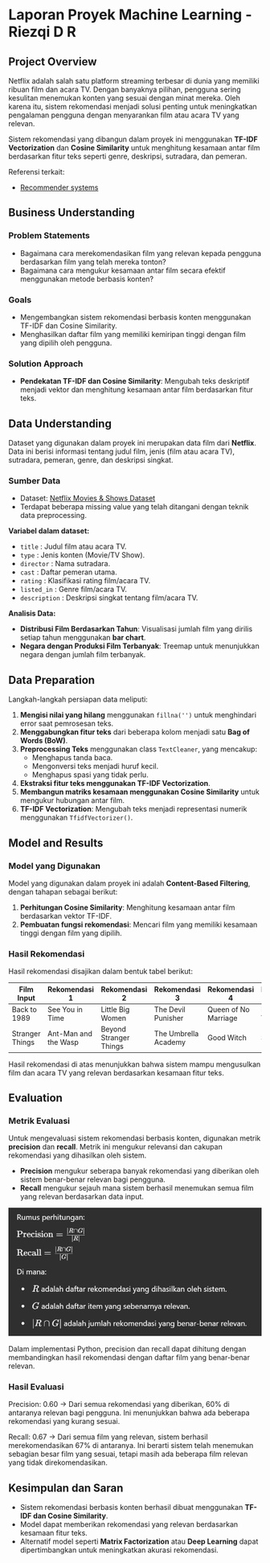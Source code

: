 # Laporan Proyek Machine Learning - Riezqi D R

## Project Overview

Netflix adalah salah satu platform streaming terbesar di dunia yang memiliki ribuan film dan acara TV. Dengan banyaknya pilihan, pengguna sering kesulitan menemukan konten yang sesuai dengan minat mereka. Oleh karena itu, sistem rekomendasi menjadi solusi penting untuk meningkatkan pengalaman pengguna dengan menyarankan film atau acara TV yang relevan.

Sistem rekomendasi yang dibangun dalam proyek ini menggunakan **TF-IDF Vectorization** dan **Cosine Similarity** untuk menghitung kesamaan antar film berdasarkan fitur teks seperti genre, deskripsi, sutradara, dan pemeran.

Referensi terkait:

- [Recommender systems](https://www.sciencedirect.com/science/article/abs/pii/S0370157312000828)

## Business Understanding

### Problem Statements

- Bagaimana cara merekomendasikan film yang relevan kepada pengguna berdasarkan film yang telah mereka tonton?
- Bagaimana cara mengukur kesamaan antar film secara efektif menggunakan metode berbasis konten?

### Goals

- Mengembangkan sistem rekomendasi berbasis konten menggunakan TF-IDF dan Cosine Similarity.
- Menghasilkan daftar film yang memiliki kemiripan tinggi dengan film yang dipilih oleh pengguna.

### Solution Approach

- **Pendekatan TF-IDF dan Cosine Similarity**: Mengubah teks deskriptif menjadi vektor dan menghitung kesamaan antar film berdasarkan fitur teks.

## Data Understanding

Dataset yang digunakan dalam proyek ini merupakan data film dari **Netflix**. Data ini berisi informasi tentang judul film, jenis (film atau acara TV), sutradara, pemeran, genre, dan deskripsi singkat.

### Sumber Data

- Dataset: [Netflix Movies & Shows Dataset](https://www.kaggle.com/datasets/ashfakyeafi/netflix-movies-and-shows-dataset)
- Terdapat beberapa missing value yang telah ditangani dengan teknik data preprocessing.

**Variabel dalam dataset:**

- `title` : Judul film atau acara TV.
- `type` : Jenis konten (Movie/TV Show).
- `director` : Nama sutradara.
- `cast` : Daftar pemeran utama.
- `rating` : Klasifikasi rating film/acara TV.
- `listed_in` : Genre film/acara TV.
- `description` : Deskripsi singkat tentang film/acara TV.

**Analisis Data:**

- **Distribusi Film Berdasarkan Tahun**: Visualisasi jumlah film yang dirilis setiap tahun menggunakan **bar chart**.
- **Negara dengan Produksi Film Terbanyak**: Treemap untuk menunjukkan negara dengan jumlah film terbanyak.

## Data Preparation

Langkah-langkah persiapan data meliputi:

1. **Mengisi nilai yang hilang** menggunakan `fillna('')` untuk menghindari error saat pemrosesan teks.
2. **Menggabungkan fitur teks** dari beberapa kolom menjadi satu **Bag of Words (BoW)**.
3. **Preprocessing Teks** menggunakan class `TextCleaner`, yang mencakup:
   - Menghapus tanda baca.
   - Mengonversi teks menjadi huruf kecil.
   - Menghapus spasi yang tidak perlu.
4. **Ekstraksi fitur teks menggunakan TF-IDF Vectorization**.
5. **Membangun matriks kesamaan menggunakan Cosine Similarity** untuk mengukur hubungan antar film.
6. **TF-IDF Vectorization**: Mengubah teks menjadi representasi numerik menggunakan `TfidfVectorizer()`.

## Model and Results

### Model yang Digunakan

Model yang digunakan dalam proyek ini adalah **Content-Based Filtering**, dengan tahapan sebagai berikut:

1. **Perhitungan Cosine Similarity**: Menghitung kesamaan antar film berdasarkan vektor TF-IDF.
2. **Pembuatan fungsi rekomendasi**: Mencari film yang memiliki kesamaan tinggi dengan film yang dipilih.

### Hasil Rekomendasi

Hasil rekomendasi disajikan dalam bentuk tabel berikut:

| **Film Input**  | **Rekomendasi 1**    | **Rekomendasi 2**      | **Rekomendasi 3**    | **Rekomendasi 4**    | **Rekomendasi 5** |
| --------------- | -------------------- | ---------------------- | -------------------- | -------------------- | ----------------- |
| Back to 1989    | See You in Time      | Little Big Women       | The Devil Punisher   | Queen of No Marriage | My MVP Valentine  |
| Stranger Things | Ant-Man and the Wasp | Beyond Stranger Things | The Umbrella Academy | Good Witch           | Safe Haven        |

Hasil rekomendasi di atas menunjukkan bahwa sistem mampu mengusulkan film dan acara TV yang relevan berdasarkan kesamaan fitur teks.

## Evaluation

### Metrik Evaluasi

Untuk mengevaluasi sistem rekomendasi berbasis konten, digunakan metrik **precision** dan **recall**. Metrik ini mengukur relevansi dan cakupan rekomendasi yang dihasilkan oleh sistem.

- **Precision** mengukur seberapa banyak rekomendasi yang diberikan oleh sistem benar-benar relevan bagi pengguna.
- **Recall** mengukur sejauh mana sistem berhasil menemukan semua film yang relevan berdasarkan data input.

![Rumus](image/Screenshot%202025-03-11%20105401.png)

Dalam implementasi Python, precision dan recall dapat dihitung dengan membandingkan hasil rekomendasi dengan daftar film yang benar-benar relevan.

### Hasil Evaluasi

Precision: 0.60 → Dari semua rekomendasi yang diberikan, 60% di antaranya relevan bagi pengguna. Ini menunjukkan bahwa ada beberapa rekomendasi yang kurang sesuai.

Recall: 0.67 → Dari semua film yang relevan, sistem berhasil merekomendasikan 67% di antaranya. Ini berarti sistem telah menemukan sebagian besar film yang sesuai, tetapi masih ada beberapa film relevan yang tidak direkomendasikan.

## Kesimpulan dan Saran

- Sistem rekomendasi berbasis konten berhasil dibuat menggunakan **TF-IDF dan Cosine Similarity**.
- Model dapat memberikan rekomendasi yang relevan berdasarkan kesamaan fitur teks.
- Alternatif model seperti **Matrix Factorization** atau **Deep Learning** dapat dipertimbangkan untuk meningkatkan akurasi rekomendasi.
